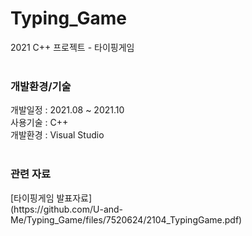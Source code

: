 # Typing_Game
2021 C++ 프로젝트 - 타이핑게임<br><br>

<h3> 개발환경/기술 </h3>
개발일정 : 2021.08 ~ 2021.10 <br>
사용기술 : C++ <br>
개발환경 : Visual Studio <br><br>

<h3> 관련 자료 </h3>
[타이핑게임 발표자료]<br>
(https://github.com/U-and-Me/Typing_Game/files/7520624/2104_TypingGame.pdf)
